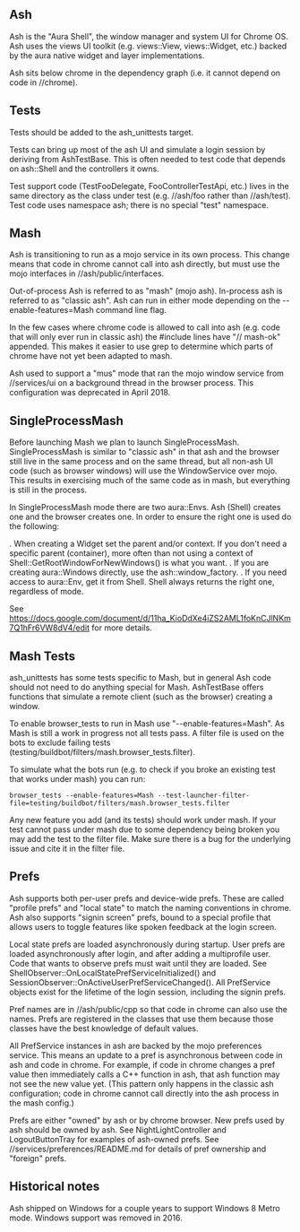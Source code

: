 Ash
---
Ash is the "Aura Shell", the window manager and system UI for Chrome OS.
Ash uses the views UI toolkit (e.g. views::View, views::Widget, etc.) backed
by the aura native widget and layer implementations.

Ash sits below chrome in the dependency graph (i.e. it cannot depend on code
in //chrome).

Tests
-----
Tests should be added to the ash_unittests target.

Tests can bring up most of the ash UI and simulate a login session by deriving
from AshTestBase. This is often needed to test code that depends on ash::Shell
and the controllers it owns.

Test support code (TestFooDelegate, FooControllerTestApi, etc.) lives in the
same directory as the class under test (e.g. //ash/foo rather than //ash/test).
Test code uses namespace ash; there is no special "test" namespace.

Mash
----------
Ash is transitioning to run as a mojo service in its own process. This change
means that code in chrome cannot call into ash directly, but must use the mojo
interfaces in //ash/public/interfaces.

Out-of-process Ash is referred to as "mash" (mojo ash). In-process ash is
referred to as "classic ash". Ash can run in either mode depending on the
--enable-features=Mash command line flag.

In the few cases where chrome code is allowed to call into ash (e.g. code that
will only ever run in classic ash) the #include lines have "// mash-ok"
appended. This makes it easier to use grep to determine which parts of chrome
have not yet been adapted to mash.

Ash used to support a "mus" mode that ran the mojo window service from
//services/ui on a background thread in the browser process. This configuration
was deprecated in April 2018.

SingleProcessMash
-----------------

Before launching Mash we plan to launch SingleProcessMash. SingleProcessMash is
similar to "classic ash" in that ash and the browser still live in the same
process and on the same thread, but all non-ash UI code (such as browser
windows) will use the WindowService over mojo. This results in exercising much
of the same code as in mash, but everything is still in the process.

In SingleProcessMash mode there are two aura::Envs. Ash (Shell) creates one and
the browser creates one. In order to ensure the right one is used do the
following:

. When creating a Widget set the parent and/or context. If you don't need a
  specific parent (container), more often than not using a context of
  Shell::GetRootWindowForNewWindows() is what you want.
. If you are creating aura::Windows directly, use the ash::window_factory.
. If you need access to aura::Env, get it from Shell. Shell always returns the
  right one, regardless of mode.

See https://docs.google.com/document/d/11ha_KioDdXe4iZS2AML1foKnCJlNKm7Q1hFr6VW8dV4/edit for more details.

Mash Tests
-----
ash_unittests has some tests specific to Mash, but in general Ash code should
not need to do anything special for Mash. AshTestBase offers functions that
simulate a remote client (such as the browser) creating a window.

To enable browser_tests to run in Mash use "--enable-features=Mash". As
Mash is still a work in progress not all tests pass. A filter file is used on
the bots to exclude failing tests 
(testing/buildbot/filters/mash.browser_tests.filter).

To simulate what the bots run (e.g. to check if you broke an existing test that
works under mash) you can run:

`browser_tests --enable-features=Mash --test-launcher-filter-file=testing/buildbot/filters/mash.browser_tests.filter`

Any new feature you add (and its tests) should work under mash. If your test
cannot pass under mash due to some dependency being broken you may add the test
to the filter file. Make sure there is a bug for the underlying issue and cite
it in the filter file.

Prefs
-----
Ash supports both per-user prefs and device-wide prefs. These are called
"profile prefs" and "local state" to match the naming conventions in chrome. Ash
also supports "signin screen" prefs, bound to a special profile that allows
users to toggle features like spoken feedback at the login screen.

Local state prefs are loaded asynchronously during startup. User prefs are
loaded asynchronously after login, and after adding a multiprofile user. Code
that wants to observe prefs must wait until they are loaded. See
ShellObserver::OnLocalStatePrefServiceInitialized() and
SessionObserver::OnActiveUserPrefServiceChanged(). All PrefService objects exist
for the lifetime of the login session, including the signin prefs.

Pref names are in //ash/public/cpp so that code in chrome can also use the
names. Prefs are registered in the classes that use them because those classes
have the best knowledge of default values.

All PrefService instances in ash are backed by the mojo preferences service.
This means an update to a pref is asynchronous between code in ash and code in
chrome. For example, if code in chrome changes a pref value then immediately
calls a C++ function in ash, that ash function may not see the new value yet.
(This pattern only happens in the classic ash configuration; code in chrome
cannot call directly into the ash process in the mash config.)

Prefs are either "owned" by ash or by chrome browser. New prefs used by ash
should be owned by ash. See NightLightController and LogoutButtonTray for
examples of ash-owned prefs. See //services/preferences/README.md for details of
pref ownership and "foreign" prefs.

Historical notes
----------------
Ash shipped on Windows for a couple years to support Windows 8 Metro mode.
Windows support was removed in 2016.
